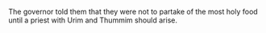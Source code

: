 The governor told them that they were not to partake of the most holy food until a priest with Urim and Thummim should arise.
